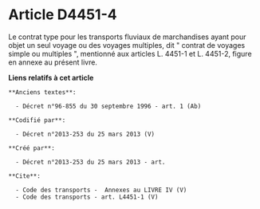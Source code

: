 # Article D4451-4

Le contrat type pour les transports fluviaux de marchandises ayant pour objet un seul voyage ou des voyages multiples, dit "
contrat de voyages simple ou multiples ", mentionné aux articles L. 4451-1 et L. 4451-2, figure en annexe au présent livre.

**Liens relatifs à cet article**

	**Anciens textes**:

	  - Décret n°96-855 du 30 septembre 1996 - art. 1 (Ab)

	**Codifié par**:

	  - Décret n°2013-253 du 25 mars 2013 (V)

	**Créé par**:

	  - Décret n°2013-253 du 25 mars 2013 - art.

	**Cite**:

	  - Code des transports -  Annexes au LIVRE IV (V)
	  - Code des transports - art. L4451-1 (V)
